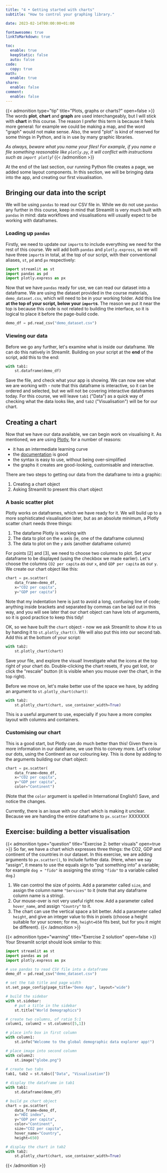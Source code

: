 ```yaml
---
title: "4 • Getting started with charts"
subtitle: "How to control your graphing library."

date: 2023-02-14T00:00:00+01:00

fontawesome: true
linkToMarkdown: true

toc:
  enable: true
  keepStatic: false
  auto: false
code:
  copy: true
math:
  enable: true
share:
  enable: false
comment:
  enable: false
---
```


{{< admonition type="tip" title="Plots, graphs or charts?" open=false >}}
The words **plot**, **chart** and **graph** are used interchangeably, but I will stick with **chart** in this course. The reason I prefer this term is because it feels more general: for example we could be making a map, and the word "graph" would not make sense. Also, the word "plot" is kind of reserved for some things in Python, and is in use by many graphic libraries.

*As always, beware what you name your files! For example, if you name a file something reasonable like `plotly.py`, it will conflict with instructions such as `import plotly`!*
{{< /admonition >}}

At the end of the last section, our running Python file creates a page, we added some layout components. In this section, we will be bringing data into the app, and creating our first visualisation.

## Bringing our data into the script
We will be using `pandas` to read our CSV file in. While we do not use `pandas` any further in this course, keep in mind that Streamlit is very much built with `pandas` in mind: data workflows and visualisations will usually expect to be working with dataframes.

### Loading up `pandas`
Firstly, we need to update our `import`s to include everything we need for the rest of this course. We will add both `pandas` and `plotly.express`, so we will have three `import`s in total, at the top of our script, with their conventional aliases, `st`, `pd` and `px` respectively:
```Python
import streamlit as st
import pandas as pd
import plotly.express as px
```
Now that we have `pandas` ready for use, we can read our dataset into a dataframe. We are using the dataset provided in the course materials, `demo_dataset.csv`, which will need to be in your working folder. Add this line **at the top of your script, below your `import`s**. The reason we put it near the top is because this code is not related to building the interface, so it is logical to place it before the page-build code.
```Python
demo_df = pd.read_csv("demo_dataset.csv")
```
### Viewing our data
Before we go any further, let's examine what is inside our dataframe. We can do this natively in Streamlit. Building on your script at the **end** of the script, add this to the end:
```Python
with tab1:
    st.dataframe(demo_df)
```
Save the file, and check what your app is showing. We can now see what we are working with - note that this dataframe is interactive, so it can be ordered and selected, but we will not be covering interactive dataframes today. For this course, we will leave `tab1` ("Data") as a quick way of checking what the data looks like, and `tab2` ("Visualisation") will be for our chart.

## Creating a chart
Now that we have our data available, we can begin work on visualising it. As mentioned, we are using [Plotly](https://plotly.com/python/), for a number of reasons:
- it has an intermediate learning curve
- the [documentation](https://plotly.com/python-api-reference/) is good
- the syntax is easy to use, without being over-simplified
- the graphs it creates are good-looking, customisable and interactive.

There are two steps to getting our data from the dataframe to into a graphic:
1. Creating a chart object
2. Asking Streamlit to present this chart object

### A basic scatter plot
Plotly works on dataframes, which we have ready for it. We will build up to a more sophisticated visualisation later, but as an absolute minimum, a Plotly scatter chart needs three things: 
1. The datafame Plotly is working with
2. The data to plot on the `x` axis (ie, one of the dataframe columns)
3. The data to plot on the `y` axis (another dataframe column)

For points [2] and [3], we need to choose two columns to plot. Set your dataframe to be displayed (using the checkbox we made earlier). Let's choose the columns `CO2 per capita` as our `x`, and `GDP per capita` as our `y`.
We create our chart object like this:
```Python
chart = px.scatter(
    data_frame=demo_df,
    x="CO2 per capita",
    y="GDP per capita")
```
Note that my indentation here is just to avoid a long, confusing line of code; anything inside brackets and separated by commas can be laid out in this way, and you will see later that our chart object can have lots of arguments, so it is good practice to keep this tidy!

OK, so we have built the `chart` object - now we ask Streamlit to show it to us by handing it to `st.plotly_chart()`. We will also put this into our second tab. Add this at the bottom of your script:
```Python
with tab2:
    st.plotly_chart(chart)
```
Save your file, and explore the visual! Investigate what the icons at the top right of your chart do. Double-clicking the chart resets, if you get lost, or click the "rescale" button (it is visible when you mouse over the chart, in the top right).

Before we move on, let's make better use of the space we have, by adding an argument to `st.plotly_chart(chart)`:
```Python
with tab2:
    st.plotly_chart(chart, use_container_width=True)
```
This is a useful argument to use, especially if you have a more complex layout with columns and containers.

### Customising our chart
This is a good start, but Plotly can do much better than this! Given there is more information in our dataframe, we use this to convey more. Let's colour our dots, using the Continent as our colouring key. This is done by adding to the arguments building our chart object:
```Python
chart = px.scatter(
    data_frame=demo_df,
    x="CO2 per capita",
    y="GDP per capita",
    color="Continent")
```
(Note that the `color` argument is spelled in International English!) Save, and notice the changes.

Currently, there is an issue with our chart which is making it unclear. Because we are handing the entire dataframe to `px.scatter` XXXXXXX

## Exercise: building a better visualisation
{{< admonition type="question" title="Exercise 2: better visuals" open=true >}}
So far, we have a chart which expresses three things: the CO2, GDP and continent of the countries in our dataset. In this exercise, we are adding arguments to `px.scatter()`, to include further data. (Here, when we say "assign", it means to use the equals sign to "put something into" a variable; for example `dog = "fido"` is assigning the string `"fido"` to a variable called `dog`.)
1. We can control the size of points. Add a parameter called `size`, and assign the column name `"Services"` to it (note that any dataframe column name is a string).
2. Our mouse-over is not very useful right now. Add a parameter called `hover_name`, and assign `"Country"` to it.
3. The chart can use the vertical space a bit better. Add a parameter called `height`, and give an integer value to this in pixels (choose a height suitable for your screen; for me, `height=650` fits best, but for you it might be different).
{{< /admonition >}}

{{< admonition type="warning" title="Exercise 2 solution" open=false >}}
Your Streamlit script should look similar to this:
```Python
import streamlit as st
import pandas as pd
import plotly.express as px

# use pandas to read CSV file into a dataframe
demo_df = pd.read_csv("demo_dataset.csv")

# set the tab title and page width
st.set_page_config(page_title="Demo App", layout="wide")

# build the sidebar
with st.sidebar:
    # put a title in the sidebar
    st.title("World Demographics")

# create two columns, of ratio 5:1
column1, column2 = st.columns([5,1])

# place info box in first column
with column1:
    st.info("Welcome to the global demographic data explorer app!")

# place image into second column
with column2:
    st.image("globe.png")
    
# create two tabs
tab1, tab2 = st.tabs(["Data", "Visualisation"])

# display the dataframe in tab1
with tab1:
    st.dataframe(demo_df)

# build px chart object
chart = px.scatter(
    data_frame=demo_df,
    x="HDI index",
    y="GDP per capita",
    color="Continent",
    size="CO2 per capita",
    hover_name="Country",
    height=650)

# display the chart in tab2
with tab2:
    st.plotly_chart(chart, use_container_width=True)
```
{{< /admonition >}}
